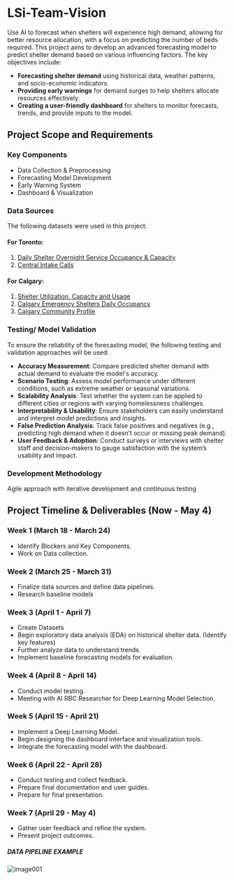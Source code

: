 # LSi-Team-Vision
Use AI to forecast when shelters will experience high demand, allowing for better resource allocation, with a focus on predicting the number of beds required. This project aims to develop an advanced forecasting model to predict shelter demand based on various influencing factors. The key objectives include:

- **Forecasting shelter demand** using historical data, weather patterns, and socio-economic indicators.
- **Providing early warnings** for demand surges to help shelters allocate resources effectively.
- **Creating a user-friendly dashboard** for shelters to monitor forecasts, trends, and provide inputs to the model. 

## Project Scope and Requirements

  ###  Key Components

- Data Collection & Preprocessing
- Forecasting Model Development
- Early Warning System
- Dashboard & Visualization

### Data Sources

The following datasets were used in this project:

#### For Toronto:
1. [Daily Shelter Overnight Service Occupancy & Capacity](https://open.toronto.ca/dataset/daily-shelter-overnight-service-occupancy-capacity/)  
2. [Central Intake Calls](https://open.toronto.ca/dataset/central-intake-calls/)

#### For Calgary:
1. [Shelter Utilization, Capacity and Usage](https://data.calgary.ca/Services-and-Amenities/Shelter-Utilization-Capacity-and-Usage-/p7ka-hqjn)  
2. [Calgary Emergency Shelters Daily Occupancy](https://data.calgary.ca/Services-and-Amenities/Calgary-Emergency-Shelters-Daily-Occupancy/7u2t-3wxf/about_data)  
3. [Calgary Community Profile](https://data.urbandatacentre.ca/dataset/calgary-community-profile)

  
### Testing/ Model Validation 

To ensure the reliability of the forecasting model, the following testing and validation approaches will be used:

- **Accuracy Measurement**: Compare predicted shelter demand with actual demand to evaluate the model's accuracy.
- **Scenario Testing**: Assess model performance under different conditions, such as extreme weather or seasonal variations.
- **Scalability Analysis**: Test whether the system can be applied to different cities or regions with varying homelessness challenges.
- **Interpretability & Usability**: Ensure stakeholders can easily understand and interpret model predictions and insights.
- **False Prediction Analysis**: Track false positives and negatives (e.g., predicting high demand when it doesn’t occur or missing peak demand).
- **User Feedback & Adoption**: Conduct surveys or interviews with shelter staff and decision-makers to gauge satisfaction with the system’s usability and impact.

### Development Methodology

Agile approach with iterative development and continuous testing


## Project Timeline & Deliverables (Now - May 4)

### **Week 1 (March 18 - March 24)**
- Identify Blockers and Key Components.
- Work on Data collection. 


### **Week 2 (March 25 - March 31)**
- Finalize data sources and define data pipelines.
- Research baseline models

### **Week 3 (April 1 - April 7)**
- Create Datasets
- Begin exploratory data analysis (EDA) on historical shelter data. (Identify key features)
- Further analyze data to understand trends.
- Implement baseline forecasting models for evaluation.


### **Week 4 (April 8 - April 14)**
- Conduct model testing.
- Meeting with AI RBC Researcher for Deep Learning Model Selection. 


### **Week 5 (April 15 - April 21)**
- Implement a Deep Learning Model.
- Begin designing the dashboard interface and visualization tools.
- Integrate the forecasting model with the dashboard.

### **Week 6 (April 22 - April 28)**
- Conduct testing and collect feedback.
- Prepare final documentation and user guides.
- Prepare for final presentation. 


### **Week 7 (April 29 - May 4)**
- Gather user feedback and refine the system.
- Present project outcomes.




##### DATA PIPELINE EXAMPLE


![image001](https://github.com/user-attachments/assets/66e43a1b-2d8e-442d-b9d7-138aeb8df517)



